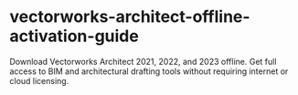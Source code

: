 # vectorworks-architect-offline-activation-guide
Download Vectorworks Architect 2021, 2022, and 2023 offline. Get full access to BIM and architectural drafting tools without requiring internet or cloud licensing.
